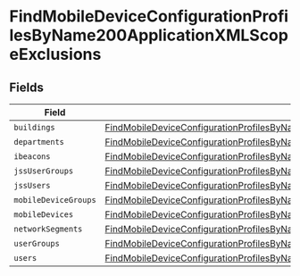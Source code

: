 # FindMobileDeviceConfigurationProfilesByName200ApplicationXMLScopeExclusions


## Fields

| Field                                                                                                                                                                                                                       | Type                                                                                                                                                                                                                        | Required                                                                                                                                                                                                                    | Description                                                                                                                                                                                                                 |
| --------------------------------------------------------------------------------------------------------------------------------------------------------------------------------------------------------------------------- | --------------------------------------------------------------------------------------------------------------------------------------------------------------------------------------------------------------------------- | --------------------------------------------------------------------------------------------------------------------------------------------------------------------------------------------------------------------------- | --------------------------------------------------------------------------------------------------------------------------------------------------------------------------------------------------------------------------- |
| `buildings`                                                                                                                                                                                                                 | [FindMobileDeviceConfigurationProfilesByName200ApplicationXMLScopeExclusionsBuildings](../../models/operations/findmobiledeviceconfigurationprofilesbyname200applicationxmlscopeexclusionsbuildings.md)[]                   | :heavy_minus_sign:                                                                                                                                                                                                          | N/A                                                                                                                                                                                                                         |
| `departments`                                                                                                                                                                                                               | [FindMobileDeviceConfigurationProfilesByName200ApplicationXMLScopeExclusionsDepartments](../../models/operations/findmobiledeviceconfigurationprofilesbyname200applicationxmlscopeexclusionsdepartments.md)[]               | :heavy_minus_sign:                                                                                                                                                                                                          | N/A                                                                                                                                                                                                                         |
| `ibeacons`                                                                                                                                                                                                                  | [FindMobileDeviceConfigurationProfilesByName200ApplicationXMLScopeExclusionsIbeacons](../../models/operations/findmobiledeviceconfigurationprofilesbyname200applicationxmlscopeexclusionsibeacons.md)[]                     | :heavy_minus_sign:                                                                                                                                                                                                          | N/A                                                                                                                                                                                                                         |
| `jssUserGroups`                                                                                                                                                                                                             | [FindMobileDeviceConfigurationProfilesByName200ApplicationXMLScopeExclusionsJssUserGroups](../../models/operations/findmobiledeviceconfigurationprofilesbyname200applicationxmlscopeexclusionsjssusergroups.md)[]           | :heavy_minus_sign:                                                                                                                                                                                                          | N/A                                                                                                                                                                                                                         |
| `jssUsers`                                                                                                                                                                                                                  | [FindMobileDeviceConfigurationProfilesByName200ApplicationXMLScopeExclusionsJssUsers](../../models/operations/findmobiledeviceconfigurationprofilesbyname200applicationxmlscopeexclusionsjssusers.md)[]                     | :heavy_minus_sign:                                                                                                                                                                                                          | N/A                                                                                                                                                                                                                         |
| `mobileDeviceGroups`                                                                                                                                                                                                        | [FindMobileDeviceConfigurationProfilesByName200ApplicationXMLScopeExclusionsMobileDeviceGroups](../../models/operations/findmobiledeviceconfigurationprofilesbyname200applicationxmlscopeexclusionsmobiledevicegroups.md)[] | :heavy_minus_sign:                                                                                                                                                                                                          | N/A                                                                                                                                                                                                                         |
| `mobileDevices`                                                                                                                                                                                                             | [FindMobileDeviceConfigurationProfilesByName200ApplicationXMLScopeExclusionsMobileDevices](../../models/operations/findmobiledeviceconfigurationprofilesbyname200applicationxmlscopeexclusionsmobiledevices.md)[]           | :heavy_minus_sign:                                                                                                                                                                                                          | N/A                                                                                                                                                                                                                         |
| `networkSegments`                                                                                                                                                                                                           | [FindMobileDeviceConfigurationProfilesByName200ApplicationXMLScopeExclusionsNetworkSegments](../../models/operations/findmobiledeviceconfigurationprofilesbyname200applicationxmlscopeexclusionsnetworksegments.md)[]       | :heavy_minus_sign:                                                                                                                                                                                                          | N/A                                                                                                                                                                                                                         |
| `userGroups`                                                                                                                                                                                                                | [FindMobileDeviceConfigurationProfilesByName200ApplicationXMLScopeExclusionsUserGroups](../../models/operations/findmobiledeviceconfigurationprofilesbyname200applicationxmlscopeexclusionsusergroups.md)[]                 | :heavy_minus_sign:                                                                                                                                                                                                          | N/A                                                                                                                                                                                                                         |
| `users`                                                                                                                                                                                                                     | [FindMobileDeviceConfigurationProfilesByName200ApplicationXMLScopeExclusionsUsers](../../models/operations/findmobiledeviceconfigurationprofilesbyname200applicationxmlscopeexclusionsusers.md)[]                           | :heavy_minus_sign:                                                                                                                                                                                                          | N/A                                                                                                                                                                                                                         |